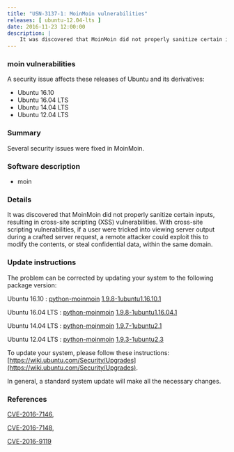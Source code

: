 ```yaml
---
title: "USN-3137-1: MoinMoin vulnerabilities"
releases: [ ubuntu-12.04-lts ]
date: 2016-11-23 12:00:00
description: |
    It was discovered that MoinMoin did not properly sanitize certain inputs, resulting in cross-site scripting (XSS) vulnerabilities. With cross-site scripting vulnerabilities, if a user were tricked into viewing server output during a crafted server request, a remote attacker could exploit this to modify the contents, or steal confidential data, within the same domain. 
--- 
```

 
### moin vulnerabilities

A security issue affects these releases of Ubuntu and its derivatives:

* Ubuntu 16.10
* Ubuntu 16.04 LTS
* Ubuntu 14.04 LTS
* Ubuntu 12.04 LTS

### Summary

Several security issues were fixed in MoinMoin. 

### Software description

* moin 

### Details

It was discovered that MoinMoin did not properly sanitize certain inputs, resulting in cross-site scripting (XSS) vulnerabilities. With cross-site scripting vulnerabilities, if a user were tricked into viewing server output during a crafted server request, a remote attacker could exploit this to modify the contents, or steal confidential data, within the same domain. 

### Update instructions

The problem can be corrected by updating your system to the following package version:

Ubuntu 16.10
 : [python-moinmoin](https://launchpad.net/ubuntu/+source/moin) <span> [1.9.8-1ubuntu1.16.10.1](https://launchpad.net/ubuntu/+source/moin/1.9.8-1ubuntu1.16.10.1) </span> 

Ubuntu 16.04 LTS
 : [python-moinmoin](https://launchpad.net/ubuntu/+source/moin) <span> [1.9.8-1ubuntu1.16.04.1](https://launchpad.net/ubuntu/+source/moin/1.9.8-1ubuntu1.16.04.1) </span> 

Ubuntu 14.04 LTS
 : [python-moinmoin](https://launchpad.net/ubuntu/+source/moin) <span> [1.9.7-1ubuntu2.1](https://launchpad.net/ubuntu/+source/moin/1.9.7-1ubuntu2.1) </span> 

Ubuntu 12.04 LTS
 : [python-moinmoin](https://launchpad.net/ubuntu/+source/moin) <span> [1.9.3-1ubuntu2.3](https://launchpad.net/ubuntu/+source/moin/1.9.3-1ubuntu2.3) </span> 

To update your system, please follow these instructions: [https://wiki.ubuntu.com/Security/Upgrades](https://wiki.ubuntu.com/Security/Upgrades).

In general, a standard system update will make all the necessary changes. 

### References

 [CVE-2016-7146](http://people.ubuntu.com/~ubuntu-security/cve/CVE-2016-7146), 

 [CVE-2016-7148](http://people.ubuntu.com/~ubuntu-security/cve/CVE-2016-7148), 

 [CVE-2016-9119](http://people.ubuntu.com/~ubuntu-security/cve/CVE-2016-9119)
 
